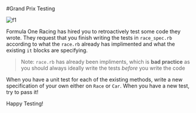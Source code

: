 #Grand Prix Testing

![f1](http://www.bettingsites.us/wp-content/uploads/Formula-1-1.jpg)

Formula One Racing has hired you to retroactively test some code they wrote. They request that you finish writing the tests in `race_spec.rb` according to what the `race.rb` already has implimented and what the existing `it` blocks are specifying.

>Note: `race.rb` has already been impliments, which is **bad practice** as you should always ideally write the tests *before* you write the code

When you have a unit test for each of the existing methods, write a new specification of your own either on `Race` or `Car`. When you have a new test, try to pass it!

Happy Testing!